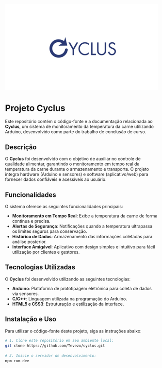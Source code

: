 ![Logo do Projeto](Assets/cyclus.jpg) </br>

# Projeto Cyclus
Este repositório contém o código-fonte e a documentação relacionada ao **Cyclus**, um sistema de monitoramento da temperatura da carne utilizando Arduino, desenvolvido como parte do trabalho de conclusão de curso.

## Descrição

O **Cyclus** foi desenvolvido com o objetivo de auxiliar no controle de qualidade alimentar, garantindo o monitoramento em tempo real da temperatura da carne durante o armazenamento e transporte. O projeto integra hardware (Arduino e sensores) e software (aplicativo/web) para fornecer dados confiáveis e acessíveis ao usuário.

## Funcionalidades

O sistema oferece as seguintes funcionalidades principais:

- **Monitoramento em Tempo Real**: Exibe a temperatura da carne de forma contínua e precisa.  
- **Alertas de Segurança**: Notificações quando a temperatura ultrapassa os limites seguros para conservação.  
- **Histórico de Dados**: Armazenamento das informações coletadas para análise posterior.  
- **Interface Amigável**: Aplicativo com design simples e intuitivo para fácil utilização por clientes e gestores.  

## Tecnologias Utilizadas

O **Cyclus** foi desenvolvido utilizando as seguintes tecnologias:

- **Arduino**: Plataforma de prototipagem eletrônica para coleta de dados via sensores.  
- **C/C++**: Linguagem utilizada na programação do Arduino.    
- **HTML5 e CSS3**: Estruturação e estilização da interface.   

## Instalação e Uso
Para utilizar o código-fonte deste projeto, siga as instruções abaixo:

```bash
# 1. Clone este repositório em seu ambiente local:
git clone https://github.com/Tevezx/cyclus.git

# 3. Inicie o servidor de desenvolvimento:
npm run dev
